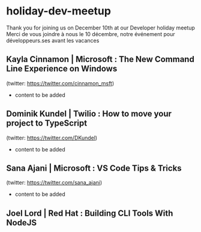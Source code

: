 # holiday-dev-meetup

Thank you for joining us on December 10th at our Developer holiday meetup 
Merci de vous joindre à nous le 10 décembre, notre événement pour développeurs.ses avant les vacances

## Kayla Cinnamon | Microsoft : The New Command Line Experience on Windows
(twitter: https://twitter.com/cinnamon_msft)

-  content to be added 

## Dominik Kundel | Twilio : How to move your project to TypeScript
(twitter: https://twitter.com/DKundel)

-  content to be added

## Sana Ajani | Microsoft : VS Code Tips & Tricks
(twitter: https://twitter.com/sana_ajani)

- content to be added 

## Joel Lord | Red Hat : Building CLI Tools With NodeJS
